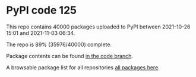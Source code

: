 # PyPI code 125

This repo contains 40000 packages uploaded to PyPI between 
2021-10-26 15:01 and 2021-11-03 06:34.

The repo is 89% (35976/40000) complete.

Package contents can be found [in the code branch](https://github.com/pypi-data/pypi-mirror-125/tree/code/packages).

A browsable package list for all repositories [all packages here](https://pypi-data.github.io/website/repositories/pypi-mirror-125).


